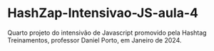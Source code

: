 # HashZap-Intensivao-JS-aula-4
Quarto projeto do intensivão de Javascript promovido pela Hashtag Treinamentos, professor Daniel Porto, em Janeiro de 2024.
